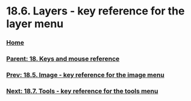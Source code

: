 # 18.6. Layers - key reference for the layer menu

### [Home](./00-home.md)
### [Parent: 18. Keys and mouse reference](./18-00-keys-and-mouse-reference.md)
### [Prev: 18.5. Image - key reference for the image menu](./18-05-image-key-reference-for-the-image-menu.md)
### [Next: 18.7. Tools - key reference for the tools menu](./18-07-tools-key-reference-for-the-tools-menu.md)

